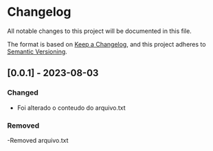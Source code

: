 # Changelog

All notable changes to this project will be documented in this file.

The format is based on [Keep a Changelog](https://keepachangelog.com/en/1.0.0/),
and this project adheres to [Semantic Versioning](https://semver.org/spec/v2.0.0.html).
##

## [0.0.1] - 2023-08-03

### Changed

- Foi alterado o conteudo do arquivo.txt

### Removed

-Removed arquivo.txt
